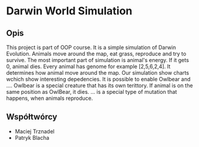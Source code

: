 # Darwin World Simulation

## Opis
This project is part of OOP course. It is a simple simulation of Darwin Evolution. Animals move around the map, eat grass, reproduce and try to survive. The most important part of simulation is animal's energy. If it gets 0, animal dies. Every animal has genome for example [2,5,6,2,4]. It determines how animal move around the map. Our simulation show charts wchich show interesting depedencies. It is possible to enable Owlbear and .... Owlbear is a special creature that has its own terittory. If animal is on the same position as OwlBear, it dies. ... is a special type of mutation that happens, when animals reproduce.

## Współtwórcy
- Maciej Trznadel
- Patryk Blacha
